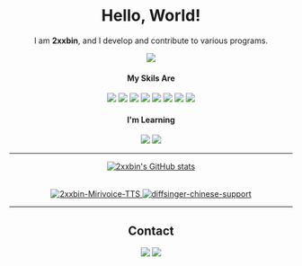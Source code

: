 <!--
**2xxbin/2xxbin** is a ✨ _special_ ✨ repository because its `README.md` (this file) appears on your GitHub profile.

Here are some ideas to get you started:

- 🔭 I’m currently working on ...
- 🌱 I’m currently learning ...
- 👯 I’m looking to collaborate on ...
- 🤔 I’m looking for help with ...
- 💬 Ask me about ...
- 📫 How to reach me: ...
- 😄 Pronouns: ...
- ⚡ Fun fact: ...
-->


<center>
  <h1>Hello, World!</h1>
  <p>I am <b>2xxbin</b>, and I develop and contribute to various programs.</p>
</center>

<center>
  <a href="https://hits.seeyoufarm.com"><img src="https://hits.seeyoufarm.com/api/count/incr/badge.svg?url=https%3A%2F%2Fgithub.com%2F2xxbin&count_bg=%2399AEE1&title_bg=%23555555&icon=&icon_color=%23E7E7E7&title=Today+Visiter&edge_flat=false"/></a>
</center>

<center>
  <h4>My Skils Are</h4>
  <div>
    <img src="https://img.shields.io/badge/typescript-a?style=for-the-badge&logo=typescript&logoColor=ffffff&color=007acc">
    <img src="https://img.shields.io/badge/javascript-a?style=for-the-badge&logo=javascript&logoColor=323330&color=F0DB4F">
    <img src="https://img.shields.io/badge/vue-a?style=for-the-badge&logo=vuedotjs&logoColor=ffffff&color=41B883">
    <img src="https://img.shields.io/badge/html5-%23E34F26.svg?style=for-the-badge&logo=html5&logoColor=white"/>
    <img src="https://img.shields.io/badge/python-3670A0?style=for-the-badge&logo=python&logoColor=ffdd54"/>
    <img src="https://img.shields.io/badge/express-a?style=for-the-badge&logo=express&logoColor=000000&color=F0DB4F">
    <img src="https://img.shields.io/badge/react-a?style=for-the-badge&logo=react&logoColor=ffffff&color=61DBFB">
    <img src="https://img.shields.io/badge/svelte-a?style=for-the-badge&logo=svelte&logoColor=ffffff&color=aa1e1e">
  </div>
</center>

<center>
  <h4>I'm Learning</h4>
  <div>
    <img src="https://img.shields.io/badge/c%23-a?style=for-the-badge&logo=c&logoColor=ffffff&color=685ae6">
    <img src="https://img.shields.io/badge/flutter-a?style=for-the-badge&logo=flutter&logoColor=ffffff&color=aacffa">
  </div>
</center>


---

<center>
  <a href="https://github.com/anuraghazra/github-readme-stats">
    <img src="https://github-readme-stats.vercel.app/api?username=2xxbin&show_icons=true&theme=radical" alt="2xxbin's GitHub stats"/>
  </a>
</center>

<center style="margin-top: 2rem;">
  <a href="https://github.com/anuraghazra/github-readme-stats">
    <img src="https://github-readme-stats.vercel.app/api/pin/?username=2xxbin&repo=2xbin-Mirivoice-TTS" alt="2xxbin-Mirivoice-TTS"/>
  </a>
  <a href="https://github.com/anuraghazra/github-readme-stats">
    <img src="https://github-readme-stats.vercel.app/api/pin/?username=2xxbin&repo=diffsinger-chinese-support" alt="diffsinger-chinese-support"/>
  </a>
</center>

---


<center>
  <h2>Contact</h2>
  <div>
    <img src="https://img.shields.io/badge/E--Mail-a?style=flat&logo=mailboxdotorg&logoColor=f7f7f7&color=%236a5fcf">
    <img src="https://img.shields.io/badge/X_(Twitter)-a?style=flat&logo=x&logoColor=ffffff&color=000000">
  <div>
</center>